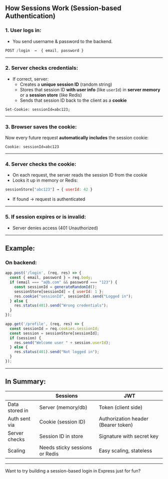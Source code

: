 ## **How Sessions Work (Session-based Authentication)**

### **1. User logs in:**
- You send username & password to the backend.
```js
POST /login  →  { email, password }
```

---

### **2. Server checks credentials:**
- If correct, server:
  - Creates a **unique session ID** (random string)
  - Stores that session ID **with user info** (like `userId`) in **server memory** or a **session store** (like Redis)
  - Sends that session ID back to the client as a **cookie**
```http
Set-Cookie: sessionId=abc123;
```

---

### **3. Browser saves the cookie:**
Now every future request **automatically includes** the session cookie:
```http
Cookie: sessionId=abc123
```

---

### **4. Server checks the cookie:**
- On each request, the server reads the session ID from the cookie
- Looks it up in memory or Redis:
```js
sessionStore["abc123"] → { userId: 42 }
```
- If found → request is authenticated

---

### **5. If session expires or is invalid:**
- Server denies access (401 Unauthorized)

---

## **Example:**

### On backend:
```js
app.post('/login', (req, res) => {
  const { email, password } = req.body;
  if (email === "a@b.com" && password === "123") {
    const sessionId = generateRandomId();
    sessionStore[sessionId] = { userId: 1 };
    res.cookie("sessionId", sessionId).send("Logged in");
  } else {
    res.status(401).send("Wrong credentials");
  }
});

app.get('/profile', (req, res) => {
  const sessionId = req.cookies.sessionId;
  const session = sessionStore[sessionId];
  if (session) {
    res.send("Welcome user " + session.userId);
  } else {
    res.status(401).send("Not logged in");
  }
});
```

---

## **In Summary:**

|                | **Sessions**                             | **JWT**                                |
|----------------|------------------------------------------|-----------------------------------------|
| Data stored in | Server (memory/db)                       | Token (client side)                     |
| Auth sent via  | Cookie (session ID)                      | Authorization header (Bearer token)     |
| Server checks  | Session ID in store                      | Signature with secret key               |
| Scaling        | Needs sticky sessions or Redis           | Easy scaling, stateless                 |

---

Want to try building a session-based login in Express just for fun?